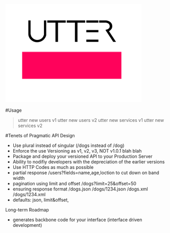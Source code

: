 ![alt tag](utter.png)

#Usage
> utter new users v1
> utter new users v2
> utter new services v1
> utter new services v2



#Tenets of Pragmatic API Design
- Use plural instead of singular (/dogs instead of /dog)
- Enforce the use Versioning as v1, v2, v3, NOT v1.0.1 blah blah
- Package and deploy your versioned API to your Production Server 
- Ability to nodifiy developers with the depreciation of the earlier versions
- Use HTTP Codes as much as possible
- partial response /users?fields=name,age,loction to cut down on band width
- pagination using limit and offset /dogs?limit=25&offset=50 
- ensuring response format  /dogs.json  /dogs/1234.json /dogs.xml /dogs/1234.xml  
- defaults: json, limit&offset,  

Long-term Roadmap
- generates backbone code for your interface (interface driven development)
